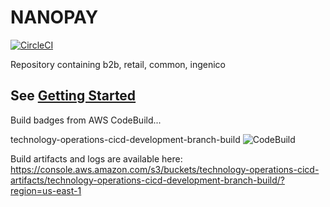 # NANOPAY
[![CircleCI](https://circleci.com/gh/nanoPayinc/NANOPAY/tree/development.svg?style=svg&circle-token=ff8e44c509df03d1c24d259081b9d073214f02cf)](https://circleci.com/gh/nanoPayinc/NANOPAY/tree/development)

Repository containing b2b, retail, common, ingenico

## See [Getting Started](https://github.com/nanoPayinc/NANOPAY/wiki/Getting-Started)

Build badges from AWS CodeBuild...

technology-operations-cicd-development-branch-build     ![CodeBuild](https://codebuild.us-east-1.amazonaws.com/badges?uuid=eyJlbmNyeXB0ZWREYXRhIjoiYUIwdUR0OFlRTEJuaEFmcDIvMERDN1hUaGgvQm5KNnVialRxbzFrN3FOcGtnbTZwZzMxRi9kckd3OFliaWNBa1R2SFE0LzJNdXdNekxET052NnFXYzJjPSIsIml2UGFyYW1ldGVyU3BlYyI6IlhKbVozcmlGODAwZDBBWUsiLCJtYXRlcmlhbFNldFNlcmlhbCI6MX0%3D&branch=development)

Build artifacts and logs are available here:
https://console.aws.amazon.com/s3/buckets/technology-operations-cicd-artifacts/technology-operations-cicd-development-branch-build/?region=us-east-1
